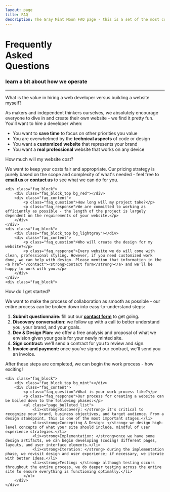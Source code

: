 ```yaml
---
layout: page
title: FAQ
description: The Gray Mint Moon FAQ page - this is a set of the most commonly asked questions that clients have asked us. Here, you'll find answers regarding how we operate and collaborate with our clients. 
---
```

<div class="text_center">
	<h1 class="page_title">Frequently<br>
	<span class="page_title_second">Asked</span><br>
	<span class="page_title_third">Questions</span></h1>
	<h3 class="page_subtitle">learn a bit about how we operate</h3>
	<hr class="divider_red">
</div>
<div class="faq">
	<div class="faq_block">
		<div class="faq_block_top bg_gray"></div>
		<div class="faq_content">
			<p class="faq_question">What is the value in hiring a web developer versus building a website myself?</p>
			<p class="faq_response">As makers and independent thinkers ourselves, we absolutely encourage everyone to dive in and create their own website - we find it pretty fun. You'll want to hire a developer when:</p>
			<ul class="page_bulleted_list">
				<li>You want to <strong>save time</strong> to focus on other priorities you value</li>
				<li>You are overwhelmed by the <strong>technical aspects</strong> of code or design</li>
				<li>You want a <strong>customized website</strong> that represents your brand</li>
				<li>You want a <strong>real professional</strong> website that works on any device</li>
			</ul>
		</div>
	</div>
	<div class="faq_block">
		<div class="faq_block_top bg_mint"></div>
		<div class="faq_content">
			<p class="faq_question">How much will my website cost?</p>
			<p class="faq_response">We want to keep your costs fair and appropriate. Our pricing strategy is purely based on the scope and complexity of what's needed - feel free to <a href="mailto:graymintmoon@gmail.com"><strong>email us </strong></a> or <a href="/contact"><strong>contact us</strong></a> to see what we can do for you.</p>
		</div>
	</div>
	
	<div class="faq_block">
		<div class="faq_block_top bg_red"></div>
		<div class="faq_content">
			<p class="faq_question">How long will my project take?</p>
			<p class="faq_response">We are committed to working as efficiently as possible - the length of the project is largely dependent on the requirements of your website.</p>
		</div>
	</div>
	<div class="faq_block">
		<div class="faq_block_top bg_lightgray"></div>
		<div class="faq_content">
			<p class="faq_question">Who will create the design for my website?</p>
			<p class="faq_response">Every website we do will come with clean, professional styling. However, if you need customized work done, we can help with design. Please mention that information in the <a href="/contact"><strong>contact form</strong></a> and we'll be happy to work with you.</p>
		</div>
	</div>
	<div class="faq_block">
<div class="faq_block_top bg_gray"></div>
		<div class="faq_content">
			<p class="faq_question">How do I get started?</p>
			<p class="faq_response">We want to make the process of collaboration as smooth as possible - our entire process can be broken down into easy-to-understand steps:</p>
			<ol class="page_bulleted_list">
				<li><strong>Submit questionnaire: </strong>fill out our <a href="/contact"><strong>contact form</strong></a> to get going.</li>
				<li><strong>Discovery conversation:</strong> we follow up with a call to better understand you, your brand, and your goals.</li>
				<li><strong>Dev & Design Plan:</strong> we offer a free analysis and proposal of what we envision given your goals for your newly minted site.</li>
				<li><strong>Sign contract:</strong> we'll send a contract for you to review and sign.
				</li>
				<li><strong>Invoice and payment: </strong>once you've signed our contract, we'll send you an invoice.</li>
			</ol>
			<p class="faq_response">After these steps are completed, we can begin the work process - how exciting!</p>
		</div>
	</div>

	<div class="faq_block">
		<div class="faq_block_top bg_mint"></div>
		<div class="faq_content">
			<p class="faq_question">What is your work process like?</p>
			<p class="faq_response">Our process for creating a website can be boiled down to the following phases:</p>
			<ul class="page_bulleted_list">
				<li><strong>Discovery: </strong> it's critical to recognize your brand, business objectives, and target audience. From a design standpoint, this is one of the most important stages.</li>
				<li><strong>Concepting & Design: </strong> we design high-level concepts of what your site should include, mindful of user experience strategies.</li>
				<li><strong>Implementation: </strong>once we have some design artifacts, we can begin developing (coding) different pages, layouts, and user interface elements.</li>
				<li><strong>Iteration: </strong> during the implementation phase, we revisit design and user experience; if necessary, we iterate with better ideas.</li>
				<li><strong>Testing: </strong> although testing occurs throughout the entire process, we do deeper testing across the entire site to ensure everything is functioning optimally.</li>
			</ul>
		</div>
	</div>
</div>